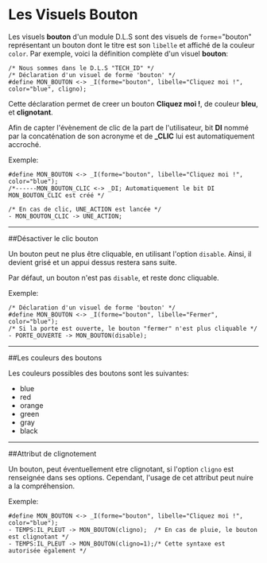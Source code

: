 # Les Visuels Bouton

Les visuels **bouton** d'un module D.L.S sont des visuels de `forme`="bouton" représentant un bouton dont le titre est son `libelle`
et affiché de la couleur `color`.
Par exemple, voici la définition complète d'un visuel **bouton**:

    /* Nous sommes dans le D.L.S "TECH_ID" */
    /* Déclaration d'un visuel de forme 'bouton' */
    #define MON_BOUTON <-> _I(forme="bouton", libelle="Cliquez moi !", color="blue", cligno);

Cette déclaration permet de creer un bouton **Cliquez moi !**, de couleur **bleu**, et **clignotant**.

Afin de capter l'évènement de clic de la part de l'utilisateur,
bit **DI** nommé par la concaténation de son acronyme et de **_CLIC** lui est automatiquement accroché.

Exemple:

    #define MON_BOUTON <-> _I(forme="bouton", libelle="Cliquez moi !", color="blue");
    /*------MON_BOUTON_CLIC <-> _DI; Automatiquement le bit DI MON_BOUTON_CLIC est créé */

    /* En cas de clic, UNE_ACTION est lancée */
    - MON_BOUTON_CLIC -> UNE_ACTION;


---
##Désactiver le clic bouton

Un bouton peut ne plus être cliquable, en utilisant l'option `disable`.
Ainsi, il devient grisé et un appui dessus restera sans suite.

Par défaut, un bouton n'est pas `disable`, et reste donc cliquable.

Exemple:

    /* Déclaration d'un visuel de forme 'bouton' */
    #define MON_BOUTON <-> _I(forme="bouton", libelle="Fermer", color="blue");
    /* Si la porte est ouverte, le bouton "fermer" n'est plus cliquable */
    - PORTE_OUVERTE -> MON_BOUTON(disable);

---
##Les couleurs des boutons

Les couleurs possibles des boutons sont les suivantes:

* blue
* red
* orange
* green
* gray
* black

---
##Attribut de clignotement

Un bouton, peut éventuellement etre clignotant, si l'option `cligno` est renseignée dans ses options.
Cependant, l'usage de cet attribut peut nuire a la compréhension.

Exemple:

    #define MON_BOUTON <-> _I(forme="bouton", libelle="Cliquez moi !", color="blue");
    - TEMPS:IL_PLEUT -> MON_BOUTON(cligno);  /* En cas de pluie, le bouton est clignotant */
    - TEMPS:IL_PLEUT -> MON_BOUTON(cligno=1);/* Cette syntaxe est autorisée également */
